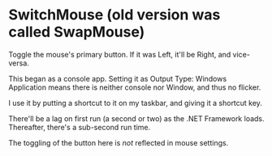 # SwitchMouse (old version was called SwapMouse)
Toggle the mouse's primary button. If it was Left, it'll be Right, and vice-versa.

This began as a console app. Setting it as Output Type: Windows Application means there is neither console nor Window, and thus no flicker.

I use it by putting a shortcut to it on my taskbar, and giving it a shortcut key.

There'll be a lag on first run (a second or two) as the .NET Framework loads. Thereafter, there's a sub-second run time. 

The toggling of the button here is *not* reflected in mouse settings.
